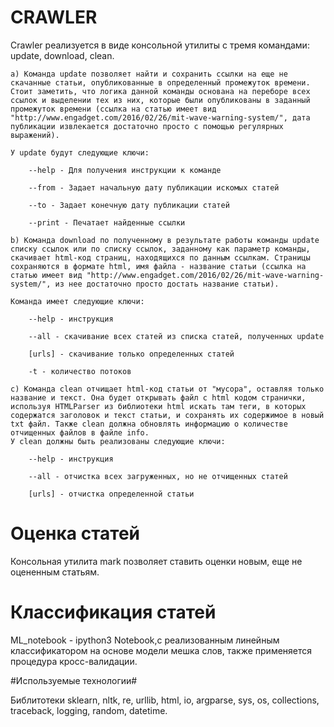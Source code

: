 # CRAWLER #

Crawler реализуется в виде консольной утилиты с тремя командами: update, download, clean.

    a) Команда update позволяет найти и сохранить ссылки на еще не скачанные статьи, опубликованные в определенный промежуток времени. Стоит заметить, что логика данной команды основана на переборе всех ссылок и выделении тех из них, которые были опубликованы в заданный промежуток времени (ссылка на статью имеет вид "http://www.engadget.com/2016/02/26/mit-wave-warning-system/", дата публикации извлекается достаточно просто с помощью регулярных выражений). 

    У update будут следующие ключи:

        --help - Для получения инструкции к команде

        --from - Задает начальную дату публикации искомых статей

        --to - Задает конечную дату публикации статей

        --print - Печатает найденные ссылки

    b) Команда download по полученному в результате работы команды update списку ссылок или по списку ссылок, заданному как параметр команды, скачивает html-код страниц, находящихся по данным ссылкам. Страницы сохраняются в формате html, имя файла - название статьи (ссылка на статью имеет вид "http://www.engadget.com/2016/02/26/mit-wave-warning-system/", из нее достаточно просто достать название статьи).

    Команда имеет следующие ключи:

        --help - инструкция

        --all - скачивание всех статей из списка статей, полученных update

        [urls] - скачивание только определенных статей

        -t - количество потоков

    c) Команда clean отчищает html-код статьи от "мусора", оставляя только название и текст. Она будет открывать файл с html кодом странички, используя HTMLParser из библиотеки html искать там теги, в которых содержатся заголовок и текст статьи, и сохранять их содержимое в новый txt файл. Также clean должна обновлять информацию о количестве отчищенных файлов в файле info.
    У clean должны быть реализованы следующие ключи:

        --help - инструкция

        --all - отчистка всех загруженных, но не отчищенных статей

        [urls] - отчистка определенной статьи


# Оценка статей #

Консольная утилита mark позволяет ставить оценки новым, еще не оцененным статьям.

# Классификация статей #

ML_notebook - ipython3 Notebook,с реализованным линейным классификатором на основе модели мешка слов, также применяется процедура кросс-валидации.

#Используемые технологии#

Библитотеки sklearn, nltk, re, urllib, html, io, argparse, sys, os, collections, traceback, logging, random, datetime.